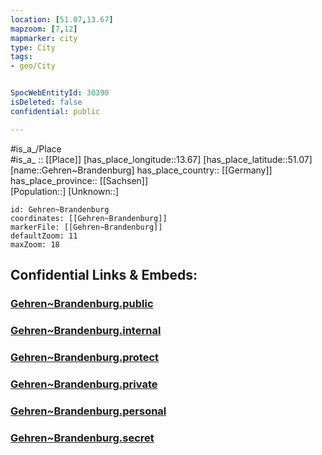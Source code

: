 ```yaml
---
location: [51.07,13.67] 
mapzoom: [7,12] 
mapmarker: city 
type: City
tags:
- geo/City


SpocWebEntityId: 30390
isDeleted: false
confidential: public

---
```

#is_a_/Place  
#is_a_ :: [[Place]] 
[has_place_longitude::13.67] 
[has_place_latitude::51.07] 
[name::Gehren~Brandenburg] 
has_place_country:: [[Germany]]  
has_place_province:: [[Sachsen]]  
[Population::] 
[Unknown::] 


```leaflet
id: Gehren~Brandenburg
coordinates: [[Gehren~Brandenburg]] 
markerFile: [[Gehren~Brandenburg]] 
defaultZoom: 11 
maxZoom: 18
```


## Confidential Links & Embeds: 

### [Gehren~Brandenburg.public](/_public/\Earth\Continent\Europe\Europe~Central\Germany\Germany~East\Sachsen\counties~Sachsen\Dresden\CityGehren~Brandenburg.public.md) 

### [Gehren~Brandenburg.internal](/_internal/\Earth\Continent\Europe\Europe~Central\Germany\Germany~East\Sachsen\counties~Sachsen\Dresden\CityGehren~Brandenburg.internal.md) 

### [Gehren~Brandenburg.protect](/_protect/\Earth\Continent\Europe\Europe~Central\Germany\Germany~East\Sachsen\counties~Sachsen\Dresden\CityGehren~Brandenburg.protect.md) 

### [Gehren~Brandenburg.private](/_private/\Earth\Continent\Europe\Europe~Central\Germany\Germany~East\Sachsen\counties~Sachsen\Dresden\CityGehren~Brandenburg.private.md) 

### [Gehren~Brandenburg.personal](/_personal/\Earth\Continent\Europe\Europe~Central\Germany\Germany~East\Sachsen\counties~Sachsen\Dresden\CityGehren~Brandenburg.personal.md) 

### [Gehren~Brandenburg.secret](/_secret/\Earth\Continent\Europe\Europe~Central\Germany\Germany~East\Sachsen\counties~Sachsen\Dresden\CityGehren~Brandenburg.secret.md)

